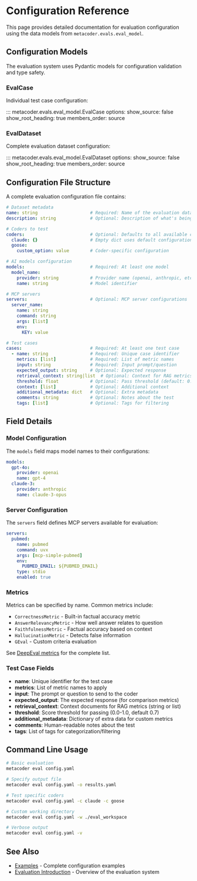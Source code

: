 # Configuration Reference

This page provides detailed documentation for evaluation configuration using the data models from `metacoder.evals.eval_model`.

## Configuration Models

The evaluation system uses Pydantic models for configuration validation and type safety.

### EvalCase

Individual test case configuration:

::: metacoder.evals.eval_model.EvalCase
    options:
      show_source: false
      show_root_heading: true
      members_order: source

### EvalDataset

Complete evaluation dataset configuration:

::: metacoder.evals.eval_model.EvalDataset
    options:
      show_source: false
      show_root_heading: true
      members_order: source

## Configuration File Structure

A complete evaluation configuration file contains:

```yaml
# Dataset metadata
name: string                    # Required: Name of the evaluation dataset
description: string             # Optional: Description of what's being tested

# Coders to test
coders:                         # Optional: Defaults to all available coders
  claude: {}                    # Empty dict uses default configuration
  goose: 
    custom_option: value        # Coder-specific configuration

# AI models configuration
models:                         # Required: At least one model
  model_name:
    provider: string            # Provider name (openai, anthropic, etc.)
    name: string                # Model identifier

# MCP servers
servers:                        # Optional: MCP server configurations
  server_name:
    name: string
    command: string
    args: [list]
    env: 
      KEY: value

# Test cases
cases:                          # Required: At least one test case
  - name: string                # Required: Unique case identifier
    metrics: [list]             # Required: List of metric names
    input: string               # Required: Input prompt/question
    expected_output: string     # Optional: Expected response
    retrieval_context: string|list  # Optional: Context for RAG metrics
    threshold: float            # Optional: Pass threshold (default: 0.7)
    context: [list]             # Optional: Additional context
    additional_metadata: dict   # Optional: Extra metadata
    comments: string            # Optional: Notes about the test
    tags: [list]                # Optional: Tags for filtering
```

## Field Details

### Model Configuration

The `models` field maps model names to their configurations:

```yaml
models:
  gpt-4o:
    provider: openai
    name: gpt-4
  claude-3:
    provider: anthropic
    name: claude-3-opus
```

### Server Configuration  

The `servers` field defines MCP servers available for evaluation:

```yaml
servers:
  pubmed:
    name: pubmed
    command: uvx
    args: [mcp-simple-pubmed]
    env:
      PUBMED_EMAIL: ${PUBMED_EMAIL}
    type: stdio
    enabled: true
```

### Metrics

Metrics can be specified by name. Common metrics include:

- `CorrectnessMetric` - Built-in factual accuracy metric
- `AnswerRelevancyMetric` - How well answer relates to question
- `FaithfulnessMetric` - Factual accuracy based on context
- `HallucinationMetric` - Detects false information
- `GEval` - Custom criteria evaluation

See [DeepEval metrics](https://deepeval.com/docs/metrics-introduction) for the complete list.

### Test Case Fields

- **name**: Unique identifier for the test case
- **metrics**: List of metric names to apply
- **input**: The prompt or question to send to the coder
- **expected_output**: The expected response (for comparison metrics)
- **retrieval_context**: Context documents for RAG metrics (string or list)
- **threshold**: Score threshold for passing (0.0-1.0, default 0.7)
- **additional_metadata**: Dictionary of extra data for custom metrics
- **comments**: Human-readable notes about the test
- **tags**: List of tags for categorization/filtering

## Command Line Usage

```bash
# Basic evaluation
metacoder eval config.yaml

# Specify output file
metacoder eval config.yaml -o results.yaml

# Test specific coders
metacoder eval config.yaml -c claude -c goose

# Custom working directory
metacoder eval config.yaml -w ./eval_workspace

# Verbose output
metacoder eval config.yaml -v
```

## See Also

- [Examples](examples.md) - Complete configuration examples
- [Evaluation Introduction](index.md) - Overview of the evaluation system